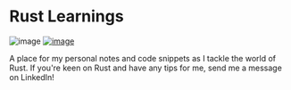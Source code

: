 # Rust Learnings
![image](https://img.shields.io/badge/Rust-black?style=for-the-badge&logo=rust&logoColor=#E57324) <a href="https://www.linkedin.com/in/patricionguerra/">![image](https://img.shields.io/badge/LinkedIn-0077B5?style=for-the-badge&logo=linkedin&logoColor=white)</a>

A place for my personal notes and code snippets as I tackle the world of Rust. If you're keen on Rust and have any tips for me, send me a message on LinkedIn!  